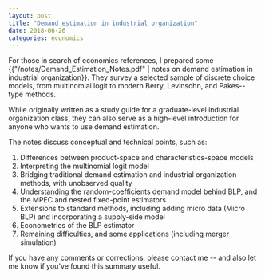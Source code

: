 ```yaml
---
layout: post
title: "Demand estimation in industrial organization"
date: 2018-06-26
categories: economics
---
```


For those in search of economics references, I prepared some {{"/notes/Demand_Estimation_Notes.pdf" | notes on demand estimation in industrial organization}}. They survey a selected sample of discrete choice models, from multinomial logit to modern Berry, Levinsohn, and Pakes--type methods.

While originally written as a study guide for a graduate-level industrial organization class, they can also serve as a high-level introduction for anyone who wants to use demand estimation.

The notes discuss conceptual and technical points, such as:

1. Differences between product-space and characteristics-space models
2. Interpreting the multinomial logit model
3. Bridging traditional demand estimation and industrial organization methods, with unobserved quality
4. Understanding the random-coefficients demand model behind BLP, and the MPEC and nested fixed-point estimators
5. Extensions to standard methods, including adding micro data (Micro BLP) and incorporating a supply-side model
6. Econometrics of the BLP estimator
7. Remaining difficulties, and some applications (including merger simulation)

If you have any comments or corrections, please contact me -- and also let me know if you've found this summary useful.

